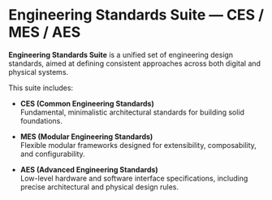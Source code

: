 # Engineering Standards Suite — CES / MES / AES

**Engineering Standards Suite** is a unified set of engineering design standards, aimed at defining consistent approaches across both digital and physical systems.

This suite includes:

- **CES (Common Engineering Standards)**  
  Fundamental, minimalistic architectural standards for building solid foundations.

- **MES (Modular Engineering Standards)**  
  Flexible modular frameworks designed for extensibility, composability, and configurability.

- **AES (Advanced Engineering Standards)**  
  Low-level hardware and software interface specifications, including precise architectural and physical design rules.

